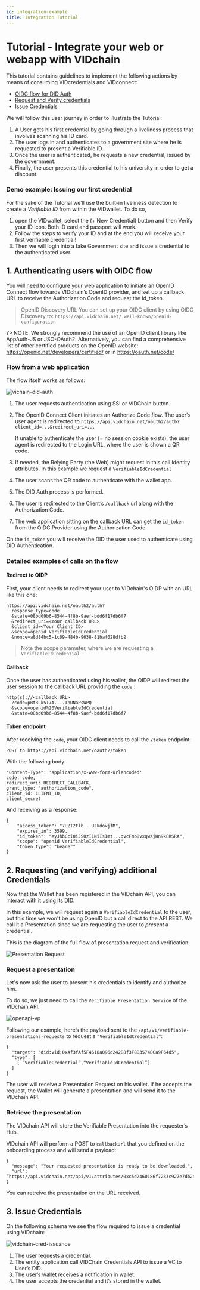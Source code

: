 ```yaml
---
id: integration-example
title: Integration Tutorial
---
```


# Tutorial - Integrate your web or webapp with VIDchain

This tutorial contains guidelines to implement the following actions by means of consuming VIDcredentials and VIDconnect:

- [OIDC flow for DID Auth](#oidc-flow-for-did-auth)
- [Request and Verify credentials](#request-and-verifying-a-presentation)
- [Issue Credentials](#issue-credentials)

We will follow this user journey in order to illustrate the Tutorial:

1. A User gets his first credential by going through a liveliness process that involves scanning his ID card.
2. The user logs in and authenticates to a government site where he is requested to present a Verifiable ID.
3. Once the user is authenticated, he requests a new credential, issued by the government.
4. Finally, the user presents this credential to his university in order to get a discount.

### Demo example: Issuing our first credential

For the sake of the Tutorial we’ll use the built-in liveliness detection to create a _Verifiable ID_ from within the VIDwallet. To do so,

1. open the VIDwallet, select the (+ New Credential) button and then Verify your ID icon. Both ID card and passport will work.
1. Follow the steps to verify your ID and at the end you will receive your first verifiable credential!
1. Then we will login into a fake Government site and issue a credential to the authenticated user.

## 1. Authenticating users with OIDC flow

You will need to configure your web application to initiate an OpenID Connect flow towards VIDchain’s OpenID provider, and set up a callback URL to receive the Authorization Code and request the id_token.

> OpenID Discovery URL
> You can set up your OIDC client by using OIDC Discovery to: `https://api.vidchain.net/.well-known/openid-configuration`

?> NOTE: We strongly recommend the use of an OpenID client library like AppAuth-JS or JSO-OAuth2. Alternatively, you can find a comprehensive list of other certified products on the OpenID website: https://openid.net/developers/certified/ or in https://oauth.net/code/

### Flow from a web application

The flow itself works as follows:

![vichain-did-auth](../_media/vidchain-did-auth.jpg)

1. The user requests authentication using SSI or VIDChain button.
2. The OpenID Connect Client initiates an Authorize Code flow. The user's user agent is redirected to `https://api.vidchain.net/oauth2/auth?client_id=...&redirect_uri=...`

   If unable to authenticate the user (= no session cookie exists), the user agent is redirected to the Login URL, where the user is shown a QR code.

3. If needed, the Relying Party (the Web) might request in this call identity attributes. In this example we request a `VerifiableIdCredential`
4. The user scans the QR code to authenticate with the wallet app.
5. The DID Auth process is performed.
6. The user is redirected to the Client’s `/callback` url along with the Authorization Code.
7. The web application sitting on the callback URL can get the `id_token` from the OIDC Provider using the Authorization Code.

On the `id_token` you will receive the DID the user used to authenticate using DID Authentication.

### Detailed examples of calls on the flow

#### Redirect to OIDP

First, your client needs to redirect your user to VIDchain's OIDP with an URL like this one:

```
https://api.vidchain.net/oauth2/auth?
  response_type=code
  &state=08bd09b6-8544-4f8b-9aef-bdd6f17db6f7
  &redirect_uri=<Your callback URL>
  &client_id=<Your Client ID>
  &scope=openid VerifiableIdCredential
  &nonce=a8d84bc5-1c09-484b-9638-81baf028dfb2
```

> Note the scope parameter, where we are requesting a `VerifiableIdCredential`

#### Callback

Once the user has authenticated using his wallet, the OIDP will redirect the user session to the callback URL providing the `code` :

```
http(s)://<callback URL>
  ?code=pRt3Lk5I7A....IhUNaPsWPQ
  &scope=openid%20VerifiableIdCredential
  &state=08bd09b6-8544-4f8b-9aef-bdd6f17db6f7
```

#### Token endpoint

After receiving the `code`, your OIDC client needs to call the `/token` endpoint:

```
POST to https://api.vidchain.net/oauth2/token
```

With the following body:

```
"Content-Type": 'application/x-www-form-urlencoded'
code: code,
redirect_uri: REDIRECT_CALLBACK,
grant_type: "authorization_code",
client_id: CLIENT_ID,
client_secret
```

And receiving as a response:

```
{
    "access_token": "7UZT2tlb...UJkdovjfM",
    "expires_in": 3599,
    "id_token": "eyJhbGciOiJSUzI1NiIsImt...qvcFmb8vxqwXjHn9kERSRA",
    "scope": "openid VerifiableIdCredential",
    "token_type": "bearer"
}
```

## 2. Requesting (and verifying) additional Credentials

Now that the Wallet has been registered in the VIDchain API, you can interact with it using its DID.

In this example, we will request again a `VerifiableIdCredential` to the user, but this time we won't be using OpenID but a call direct to the API REST. We call it a Presentation since we are requesting the user to _present_ a credential.

This is the diagram of the full flow of presentation request and verification:

![Presentation Request](../_media/vidchain-presentation-request.jpg)

### Request a presentation

Let's now ask the user to present his credentials to identify and authorize him.

To do so, we just need to call the `Verifiable Presentation Service` of the VIDchain API.

![openapi-vp](../_media/openapi-vp.jpg)

Following our example, here’s the payload sent to the `/api/v1/verifiable-presentations-requests` to request a `“VerifiableIdCredential”`:

    {
      "target": "did:vid:0xAf3fAf5F4618a096d242B8f3F8B35748Ca9F64d5",
      "type": [
        [ “VerifiableCredential”,“VerifiableIdCredential”]
      ]
    }

The user will receive a Presentation Request on his wallet. If he accepts the request, the Wallet will generate a presentation and will send it to the VIDchain API.

### Retrieve the presentation

The VIDchain API will store the Verifiable Presentation into the requester’s Hub.

VIDchain API will perform a POST to `callbackUrl` that you defined on the onboarding process and will send a payload:

    {
      "message": "Your requested presentation is ready to be downloaded.",
      "url": “https://api.vidchain.net/api/v1/attributes/0xc5d2460186f7233c927e7db2dcc703c0e500b653ca82273b7bfad8045d85a470”
    }

You can retreive the presentation on the URL received.

## 3. Issue Credentials

On the following schema we see the flow required to issue a credential using VIDchain:

![vidchain-cred-issuance](../_media/vidchain-cred-issuance.jpg)

1. The user requests a credential.
2. The entity application call VIDChain Credentials API to issue a VC to User’s DID.
3. The user’s wallet receives a notification in wallet.
4. The user accepts the credential and it’s stored in the wallet.
